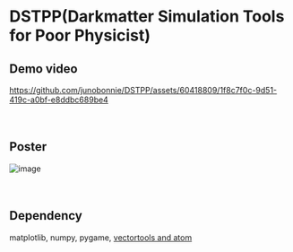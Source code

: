 # DSTPP(Darkmatter Simulation Tools for Poor Physicist)
## Demo video
https://github.com/junobonnie/DSTPP/assets/60418809/1f8c7f0c-9d51-419c-a0bf-e8ddbc689be4
<br>
<br>
<br>

## Poster
![image](https://github.com/junobonnie/DSTPP/assets/60418809/49abb7ee-5e2d-4b39-b00b-30e8ea54d740)
<br>
<br>
<br>

## Dependency
matplotlib, numpy, pygame, 
[vectortools and atom](https://github.com/junobonnie/vectortools-and-atom)
